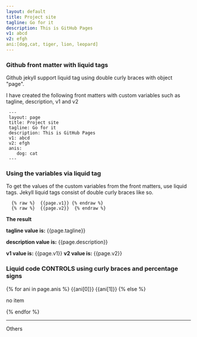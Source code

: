 ```yaml
---
layout: default
title: Project site
tagline: Go for it 
description: This is GitHub Pages
v1: abcd
v2: efgh
ani:[dog,cat, tiger, lion, leopard]
---
```



### Github front matter with liquid tags

Github jekyll support liquid tag using double curly braces with object "page".

I have created the following front matters with custom variables such as tagline, description, v1 and v2

```
 ---
 layout: page
 title: Project site
 tagline: Go for it 
 description: This is GitHub Pages
 v1: abcd
 v2: efgh
 anis:
	dog: cat
 ---
```

### Using the variables via liquid tag

To get the values of the custom variables from the front matters, use liquid tags.
Jekyll liquid tags consist of double curly braces like so.

```
  {% raw %}  {{page.v1}} {% endraw %}
  {% raw %}  {{page.v2}}  {% endraw %}
```

**The result**

**tagline value is:** {{page.tagline}}

**description value is:** {{page.description}}

**v1 value is:** {{page.v1}}
**v2 value is:** {{page.v2}}

### Liquid code CONTROLS using curly braces and percentage signs


  {% for ani in page.anis %}
    {{ani[0]}}
	{{ani[1]}}
  {% else %}
    <p>no item</p>
  {% endfor %} 

     
  
---

Others


